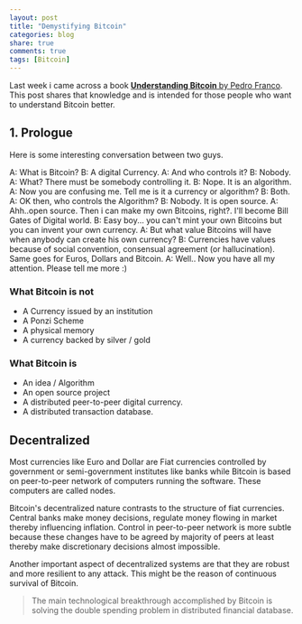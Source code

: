 ```yaml
---
layout: post
title: "Demystifying Bitcoin"
categories: blog
share: true
comments: true
tags: [Bitcoin]
---
```


Last week i came across a book [**Understanding Bitcoin** by Pedro Franco](). This post shares that knowledge and is intended for those people who want to understand Bitcoin better.

## 1. Prologue

Here is some interesting conversation between two guys.

A: What is Bitcoin?
B: A digital Currency.
A: And who controls it?
B: Nobody.
A: What? There must be somebody controlling it.
B: Nope. It is an algorithm.
A: Now you are confusing me. Tell me is it a currency or algorithm?
B: Both. 
A: OK then, who controls the Algorithm?
B: Nobody. It is open source.
A: Ahh..open source. Then i can make my own Bitcoins, right?. I'll become Bill Gates of Digital world.
B: Easy boy... you can't mint your own Bitcoins but you can invent your own currency.
A: But what value Bitcoins will have when anybody can create his own currency?
B: Currencies have values because of social convention, consensual agreement (or hallucination). Same goes for Euros, Dollars and Bitcoin.
A: Well.. Now you have all my attention. Please tell me more :)

### What Bitcoin is not 

* A Currency issued by an institution
* A Ponzi Scheme 
* A physical memory 
* A currency backed by silver / gold

### What Bitcoin is 

* An idea / Algorithm
* An open source project 
* A distributed peer-to-peer digital currency.
* A distributed transaction database.

## Decentralized 

Most currencies like Euro and Dollar are Fiat currencies controlled by government or semi-government institutes like banks while Bitcoin is based on peer-to-peer network of computers running the software. These computers are called nodes.

Bitcoin's decentralized nature contrasts to the structure of fiat currencies. Central banks make money decisions, regulate money flowing in market thereby influencing inflation. Control in peer-to-peer network is more subtle because these changes have to be agreed by majority of peers at least thereby make discretionary decisions almost impossible.

Another important aspect of decentralized systems are that they are robust and more resilient to any attack. This might be the reason of continuous survival of Bitcoin. 

 > The main technological breakthrough accomplished by Bitcoin is solving the double spending problem in distributed financial database.

 






